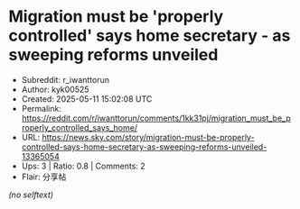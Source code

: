 # Migration must be 'properly controlled' says home secretary - as sweeping reforms unveiled

- Subreddit: r_iwanttorun
- Author: kyk00525
- Created: 2025-05-11 15:02:08 UTC
- Permalink: https://reddit.com/r/iwanttorun/comments/1kk31pj/migration_must_be_properly_controlled_says_home/
- URL: https://news.sky.com/story/migration-must-be-properly-controlled-says-home-secretary-as-sweeping-reforms-unveiled-13365054
- Ups: 3 | Ratio: 0.8 | Comments: 2
- Flair: 分享帖

_(no selftext)_
